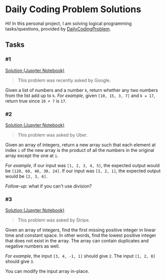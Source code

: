# Daily Coding Problem Solutions

Hi! In this personal project, I am solving logical programming tasks/questions, provided by [DailyCodingProblem](https://www.dailycodingproblem.com).

## Tasks

### #1

[Solution (Jupyter Notebook)](#1.ipynb)

> This problem was recently asked by Google.

Given a list of numbers and a number `k`, return whether any two numbers from the list add up to `k`.
_For example_, given `[10, 15, 3, 7]` and `k = 17`, return true since `10 + 7` is `17`.

### #2

[Solution (Jupyter Notebook)](#2.ipynb)

> This problem was asked by Uber.

Given an array of integers, return a new array such that each element at index `i` of the new array is the product of all the numbers in the original array except the one at `i`.

_For example_, if our input was `[1, 2, 3, 4, 5]`, the expected output would be `[120, 60, 40, 30, 24]`. If our input was `[3, 2, 1]`, the expected output would be `[2, 3, 6]`.

_Follow-up_: what if you can't use division?

### #3

[Solution (Jupyter Notebook)](#3.ipynb)

> This problem was asked by Stripe.

Given an array of integers, find the first missing positive integer in linear time and constant space. In other words, find the lowest positive integer that does not exist in the array. The array can contain duplicates and negative numbers as well.

_For example_, the input `[3, 4, -1, 1]` should give `2`. The input `[1, 2, 0]` should give `3`.

You can modify the input array in-place.
